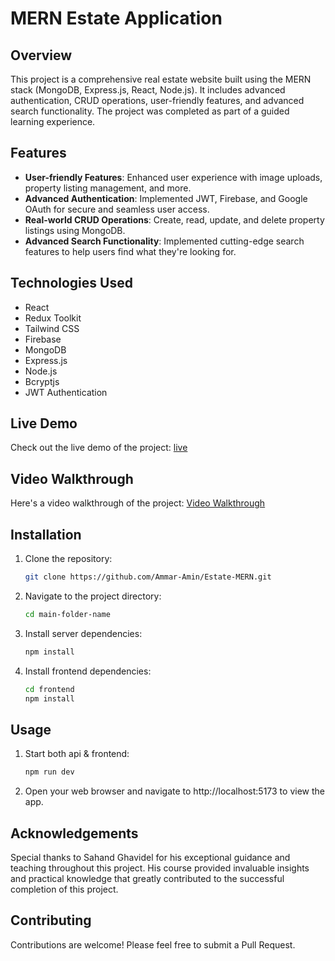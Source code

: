 # MERN Estate Application

## Overview

This project is a comprehensive real estate website built using the MERN stack (MongoDB, Express.js, React, Node.js). It includes advanced authentication, CRUD operations, user-friendly features, and advanced search functionality. The project was completed as part of a guided learning experience.

## Features

- **User-friendly Features**: Enhanced user experience with image uploads, property listing management, and more.
- **Advanced Authentication**: Implemented JWT, Firebase, and Google OAuth for secure and seamless user access.
- **Real-world CRUD Operations**: Create, read, update, and delete property listings using MongoDB.
- **Advanced Search Functionality**: Implemented cutting-edge search features to help users find what they're looking for.

## Technologies Used

- React
- Redux Toolkit
- Tailwind CSS
- Firebase
- MongoDB
- Express.js
- Node.js
- Bcryptjs
- JWT Authentication

## Live Demo

Check out the live demo of the project: [live](https://estate-mern-0kti.onrender.com/)

## Video Walkthrough

Here's a video walkthrough of the project: [Video Walkthrough](https://www.linkedin.com/posts/ammar-amin5253_mernstack-webdevelopment-realestateapp-activity-7203414764432113664-MtsE?utm_source=share&utm_medium=member_desktop)

## Installation

1. Clone the repository:

   ```bash
   git clone https://github.com/Ammar-Amin/Estate-MERN.git
   ```

2. Navigate to the project directory:

   ```bash
   cd main-folder-name
   ```

3. Install server dependencies:

   ```bash
   npm install
   ```

4. Install frontend dependencies:

   ```bash
   cd frontend
   npm install
   ```

## Usage

1. Start both api & frontend:

   ```bash
   npm run dev
   ```

2. Open your web browser and navigate to http://localhost:5173 to view the app.

## Acknowledgements

Special thanks to Sahand Ghavidel for his exceptional guidance and teaching throughout this project. His course provided invaluable insights and practical knowledge that greatly contributed to the successful completion of this project.

## Contributing

Contributions are welcome! Please feel free to submit a Pull Request.
